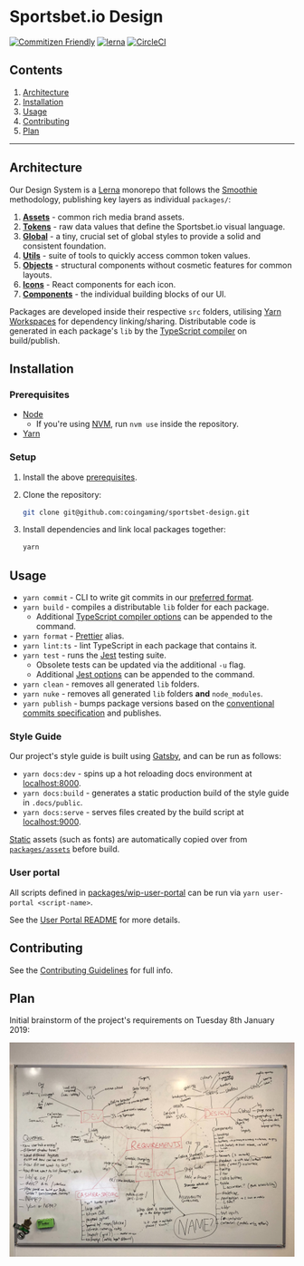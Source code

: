 # Sportsbet.io Design

[![Commitizen Friendly](https://img.shields.io/badge/commitizen-friendly-brightgreen.svg)](http://commitizen.github.io/cz-cli/)
[![lerna](https://img.shields.io/badge/maintained%20with-lerna-cc00ff.svg)](https://lernajs.io/)
[![CircleCI](https://circleci.com/gh/coingaming/sportsbet-design.svg?style=svg&circle-token=ac2a5739dd256e22f8051c19548bc06aec8b4350)](https://circleci.com/gh/coingaming/sportsbet-design)

## Contents

1. [Architecture](#architecture)
2. [Installation](#installation)
3. [Usage](#usage)
4. [Contributing](#contributing)
5. [Plan](#plan)

---

## Architecture

Our Design System is a [Lerna](https://github.com/lerna/lerna) monorepo that follows the [Smoothie](https://smoothie-css.com/) methodology, publishing key layers as individual `packages/`:

1. [**Assets**](packages/assets/README.md) - common rich media brand assets.
2. [**Tokens**](packages/tokens/README.md) - raw data values that define the Sportsbet.io visual language.
3. [**Global**](packages/global/README.mdx) - a tiny, crucial set of global styles to provide a solid and consistent foundation.
4. [**Utils**](packages/utils/README.md) - suite of tools to quickly access common token values.
5. [**Objects**](packages/utils/README.md) - structural components without cosmetic features for common layouts.
6. [**Icons**](packages/components/README.mdx) - React components for each icon.
7. [**Components**](packages/components/README.md) - the individual building blocks of our UI.

Packages are developed inside their respective `src` folders, utilising [Yarn Workspaces](https://yarnpkg.com/lang/en/docs/workspaces/) for dependency linking/sharing. Distributable code is generated in each package's `lib` by the [TypeScript compiler](https://www.typescriptlang.org/docs/handbook/typescript-in-5-minutes.html#compiling-your-code) on build/publish.

## Installation

### Prerequisites

- [Node](https://nodejs.org/en/)
  - If you're using [NVM](https://github.com/creationix/nvm), run `nvm use` inside the repository.
- [Yarn](https://yarnpkg.com/en/docs/install#mac-stable)

### Setup

1. Install the above [prerequisites](#prerequisites).
2. Clone the repository:

   ```sh
   git clone git@github.com:coingaming/sportsbet-design.git
   ```

3. Install dependencies and link local packages together:

   ```sh
   yarn
   ```

## Usage

- `yarn commit` - CLI to write git commits in our [preferred format](CONTRIBUTING#commits).
- `yarn build` - compiles a distributable `lib` folder for each package.
  - Additional [TypeScript compiler options](https://www.typescriptlang.org/docs/handbook/compiler-options.html) can be appended to the command.
- `yarn format` - [Prettier](https://prettier.io) alias.
- `yarn lint:ts` - lint TypeScript in each package that contains it.
- `yarn test` - runs the [Jest](https://jestjs.io) testing suite.
  - Obsolete tests can be updated via the additional `-u` flag.
  - Additional [Jest options](https://jestjs.io/docs/en/cli) can be appended to the command.
- `yarn clean` - removes all generated `lib` folders.
- `yarn nuke` - removes all generated `lib` folders **and** `node_modules`.
- `yarn publish` - bumps package versions based on the [conventional commits specification](https://github.com/lerna/lerna/tree/master/commands/version#--conventional-commits) and publishes.

### Style Guide

Our project's style guide is built using [Gatsby](https://www.gatsbyjs.org/), and can be run as follows:

- `yarn docs:dev` - spins up a hot reloading docs environment at [localhost:8000](http://localhost:8000/).
- `yarn docs:build` - generates a static production build of the style guide in `.docs/public`.
- `yarn docs:serve` - serves files created by the build script at [localhost:9000](http://localhost:9000/).

[Static](https://www.gatsbyjs.org/docs/static-folder/) assets (such as fonts) are automatically copied over from [`packages/assets`](packages/assets/README.md) before build.

### User portal

All scripts defined in [packages/wip-user-portal](packages/wip-user-portal/README.md) can be run via `yarn user-portal <script-name>`.

See the [User Portal README](packages/wip-user-portal/README.md) for more details.

## Contributing

See the [Contributing Guidelines](CONTRIBUTING.md) for full info.

## Plan

Initial brainstorm of the project's requirements on Tuesday 8th January 2019:

![Image of initial whiteboard brainstorm](.github/assets/brainstorm.jpg)
